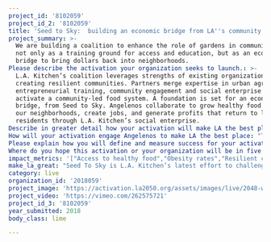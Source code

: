 ```yaml
---
project_id: '8102059'
project_id_2: '8102059'
title: 'Seed to Sky:  building an economic bridge from LA''s community gardens to LAX'
project_summary: >-
  We are building a coalition to enhance the role of gardens in communities -
  not only as a training ground for access and education, but as an economic
  bridge to bring dollars back into neighborhoods.
Please describe the activation your organization seeks to launch.: >-
  L.A. Kitchen’s coalition leverages strengths of existing organizations
  creating resilient communities. Partners merge expertise in urban agriculture,
  entrepreneurial training, community engagement and social enterprise to
  activate a community-led food system. A foundation is set for an economic
  bridge, from Seed to Sky. Angelenos collaborate to grow healthy food right in
  our neighborhoods, create jobs, and generate profits that return to local
  residents through L.A. Kitchen’s social enterprise.
Describe in greater detail how your activation will make LA the best place?: "Seed To Sky is L.A. Kitchen’s latest effort to challenge existing business models and create powerful bridges for change. L.A. Kitchen is excited to launch a coalition to stand side-by-side with other organizations doing powerful work in a collaborative network. This activation will lay a strong foundation to build an economic bridge - from LA to LAX - from Seed to Sky. This isn't about making LA a better city to live in - LA already has powerful assets! Instead, it's about strategically leveraging assets to collaboratively build a more resilient, just and connected food community. We are developing an urban food system, in which we put communities at the center.\r\n\r\nThis project builds on L.A. Kitchen’s existing social enterprise, Strong Food, which employs graduates from our culinary job training, and takes on contracts to manufacture food products for other businesses and L.A. Kitchen’s own brand. Strong Food will be partnering with a premier concessionaire at LAX to produce L.A. Kitchen sandwiches, salads and parfaits, creating a complete menu that offers traveling Angelenos and global visitors healthier food alternatives. This contract will bring L.A. Kitchen closer to realizing the power of a nonprofit that is self-sustainable - relying on consistent, earned income rather than the fluctuations of philanthropic funding. \r\n\r\nWhat’s most exciting is that this contract with LAX is already helping L.A. Kitchen create more jobs and fight recidivism, food waste, and hunger through its community meal distribution program. When given the opportunity to share the wealth, L.A. Kitchen wants to squeeze every ounce of community impact we can. Funding from LA2050 will allow us to use our LAX contract to purchase produce from community-led gardens that are offering entrepreneurship training and job opportunities for residents in their neighborhoods, starting in South Los Angeles.\r\n\r\nTogether with coalition partners, RootDown LA (RootDown) and Our Foods, we are building the first food production site, featuring hydroponic and aquaponic technology, that will serve as a training ground and provide jobs for youth. L.A. Kitchen will purchase the produce to enhance its existing supply channels, creating an economic bridge from LA gardens to LAX. This activation will include an invitation to other garden programs in South LA: We welcome partners who share our goals - not only to nourish LA gardens, but also engage LA’s youth, teaching them about supply and demand, profit and loss, reinvestment and philanthropy, empowering the next generation of change agents in our neighborhoods. \r\n\r\nWe will realize the power of everyday commerce as fuel for philanthropy and revolutionize the way communities support each other, creating a more economically viable future for Angelenos. At every touch point across this economic bridge, from planting seeds to distributing salads, every dollar made will be reinvested back into our communities. Who knew, the impact of a grab and go at LAX?"
How will your activation engage Angelenos to make LA the best place: "The following efforts create an urban community where cross-sector efforts ensure residents’ food dollars are reinvested to support health and wealth creation for all: \r\n2,000 South LA residents - youth, parents, police officers, farmers, business owners and seniors will be activated through training programs, garden installs, and produce distribution and sales. 6,000 Angelenos will be activated as they participate in promotional events - community garden days and nutrition/cooking workshops with L.A. Kitchen’s Chef T. and RootDown's culinary training graduates.\r\n\r\nAn army of 12,000 L.A. Kitchen volunteers transform produce from existing suppliers and new coalition community-led farms into healthy meals donated to social agencies - picture youth taking produce they grow to local senior centers. A vast cross section of Angelenos will be activated along the economic bridge as produce is distributed - through farmer’s markets, local cafes, senior centers, and LAX. \r\n\r\nThrough high-visibility signage, product labeling and easy to share marketing tools, millions of travelers who pass through LAX monthly will learn about Seed to Sky, be inspired to support and join our efforts. Between partners’ shared social media campaigns and press our model will attract, tens of thousands more Angelenos, will be activated to join ongoing efforts to build a model community-led food system as we move towards 2050. "
Please explain how you will define and measure success for your activation.: "We will rely on formative assessments, getting feedback in real time and redirecting when necessary. Summative assessments will use both quantitative and qualitative measurements - such as the increase in knowledge and confidence of trainees, increase demand and access to healthy food, and the number of graduates who secure employment, stay connected to the farm or launch their own food business. Unlike other garden projects, success isn’t in the number of gardens we install, but in the sustainability of the farms we are cultivating, producing a high yield and creating long-term impact in the community.\r\n\r\nTraditional metrics often overlook the unmeasurable community impact of connecting people to their food and the changes that happen when we empower youth to take on leadership roles. We will consider how many more people are eating healthier, through supporting social venture, youth empowerment, workforce reentry efforts, and locally grown food. This activation lays the foundation for L.A. Kitchen to transition from solely purchasing produce for its Strong Food contracts from larger suppliers who have less investment in social impact outcomes for Angelenos, towards supporting local community-led food systems. Including this new production site as well as existing urban farms, such as Alma Backyard Farms. By 2050 we hope to grow this coalition, increase the percentage of locally grown produce in our existing supply chain and the food dollars reinvested into our communities."
Where do you hope this activation or your organization will be in five years?: "The future for LA is not relying on big corporations, but instead building a connected network of small businesses. In five years, we want to build a city-wide web of gardens that are thriving because they are linked by a business relationship that is profitable for all. We picture a network of community led gardens that collaborate on crop plans, harvesting schedules and production/distribution coordination. Most importantly, we want to empower a cadre of young LA residents who have been trained to think about how to make, manage and reinvest profit...and who will dare to dream of opening their own business someday.\r\n\r\nWe want to build a collaboration with health care agencies so we can begin to track how changes in our community led food systems may be impacting the health of LA residents who struggle with diet related illnesses. In five years, we will be actively engaged in powerful research projects with partner universities such as UCLA, Cal Poly Pomona and Keck Medical School at USC, to merge social enterprise, agricultural and  clinical research dedicated to better health outcomes, more equitable income opportunities and stronger intergenerational collaborations.\r\n\r\nAs the network grows, L.A. Kitchen wants  to increase the amount of locally grown produce featured in its contracts and other L.A. Kitchen / Strong Food branded products. Our goal is to prove that the power of market forces and everyday commerce IS the future fuel for philanthropy. We want to show, through the power of a simple sandwich purchase, that consumers can create a more deliberate system for authentic change by supporting companies that purposely set out to serve their communities. \r\n\r\nOf course, we want to increase our hours of operation, and the number of L.A Kitchen culinary graduates we employ. In equal proportion, we want to increase awareness about the coalition partners, as well as the income that they can count on when they develop their annual budgets.\r\n\r\nFrom the nonprofit side of our business, we want to engage more intergenerational volunteers who, through their experience at L.A. Kitchen, standing side by side with L.A. Kitchen students and chefs, will be exposed to the folly of food waste, the civic toll of hunger and the compelling need to support and engage our elders, young people exiting foster care and our returning citizens.\r\n\r\nAs they work side by side, these volunteers will be creating more ethnically diverse, plant forward meals for seniors throughout Los Angeles, or participate in our Super Senior Site programs, where meals are served alongside health and wellness programs that will help participants stay active, live independently and feel included and engaged.\r\n\r\nOur activation will vigorously promote LA as a city that champions innovation,celebrates inclusion and commits itself to building resilient communities. Through our highly visible outlets at LAX, and the media our model will attract, we want to inspire people to take our ideas home with them, and consider how they can use existing resources the way our coalition has, and generate similar job growth, economic opportunity and  community engagement.\r\n\r\nIt has been said that LA is the city where the future comes to happen. We want to prove that this axiom is true by revealing how the power of food and community can be maximized by the daring of dedicated partners who are committed to each other, their communities and the city we all call home."
impact_metrics: '["Access to healthy food","Obesity rates","Resilient communities"]'
make_la_great: "Seed To Sky is L.A. Kitchen’s latest effort to challenge existing business models and create powerful bridges for change. L.A. Kitchen is excited to launch a coalition to stand side-by-side with other organizations doing powerful work in a collaborative network. This activation will lay a strong foundation to build an economic bridge - from LA to LAX - from Seed to Sky. This isn't about making LA a better city to live in - LA already has powerful assets! Instead, it's about strategically leveraging assets to collaboratively build a more resilient, just and connected food community. We are developing an urban food system, in which we put communities at the center.\r\n \r\n \r\n \r\n This project builds on L.A. Kitchen’s existing social enterprise, Strong Food, which employs graduates from our culinary job training, and takes on contracts to manufacture food products for other businesses and L.A. Kitchen’s own brand. Strong Food will be partnering with a premier concessionaire at LAX to produce L.A. Kitchen sandwiches, salads and parfaits, creating a complete menu that offers traveling Angelenos and global visitors healthier food alternatives. This contract will bring L.A. Kitchen closer to realizing the power of a nonprofit that is self-sustainable - relying on consistent, earned income rather than the fluctuations of philanthropic funding. \r\n \r\n \r\n \r\n What’s most exciting is that this contract with LAX is already helping L.A. Kitchen create more jobs and fight recidivism, food waste, and hunger through its community meal distribution program. When given the opportunity to share the wealth, L.A. Kitchen wants to squeeze every ounce of community impact we can. Funding from LA2050 will allow us to use our LAX contract to purchase produce from community-led gardens that are offering entrepreneurship training and job opportunities for residents in their neighborhoods, starting in South Los Angeles.\r\n \r\n \r\n \r\n Together with coalition partners, RootDown LA (RootDown) and Our Foods, we are building the first food production site, featuring hydroponic and aquaponic technology, that will serve as a training ground and provide jobs for youth. L.A. Kitchen will purchase the produce to enhance its existing supply channels, creating an economic bridge from LA gardens to LAX. This activation will include an invitation to other garden programs in South LA: We welcome partners who share our goals - not only to nourish LA gardens, but also engage LA’s youth, teaching them about supply and demand, profit and loss, reinvestment and philanthropy, empowering the next generation of change agents in our neighborhoods. \r\n \r\n \r\n \r\n We will realize the power of everyday commerce as fuel for philanthropy and revolutionize the way communities support each other, creating a more economically viable future for Angelenos. At every touch point across this economic bridge, from planting seeds to distributing salads, every dollar made will be reinvested back into our communities. Who knew, the impact of a grab and go at LAX?"
category: live
organization_id: '2018059'
project_image: 'https://activation.la2050.org/assets/images/live/2048-wide/l-a-kitchen.jpg'
project_video: 'https://vimeo.com/262575721'
project_id_3: '8102059'
year_submitted: 2018
body_class: lime

---
```

